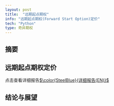 ```yaml
---
layout: post
title:  "远期起点期权"
info: "远期起点期权(Forward Start Option)定价"
tech: "Python"
type: 奇异期权
---
```


## 摘要 
  


## 远期起点期权定价
点击查看详细报告[$\color{SteelBlue}{详细报告(EN)}$](../assets/pdfs/forward_start_option.pdf) 


## 结论与展望

